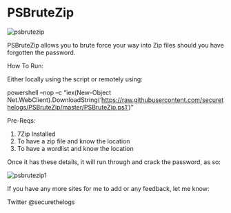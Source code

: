 # PSBruteZip


![psbrutezip](https://ctrla1tdel.files.wordpress.com/2020/01/image-33.png?w=1024)

PSBruteZip allows you to brute force your way into Zip files should you have forgotten the password. 

How To Run:

Either locally using the script or remotely using: 

powershell –nop –c “iex(New-Object Net.WebClient).DownloadString(‘https://raw.githubusercontent.com/securethelogs/PSBruteZip/master/PSBruteZip.ps1’)”



Pre-Reqs:

1. 7Zip Installed
2. To have a zip file and know the location
3. To have a wordlist and know the location

Once it has these details, it will run through and crack the password, as so:

![psbrutezip1](https://ctrla1tdel.files.wordpress.com/2020/02/psbrutezip.gif)


If you have any more sites for me to add or any feedback, let me know:

Twitter @securethelogs
